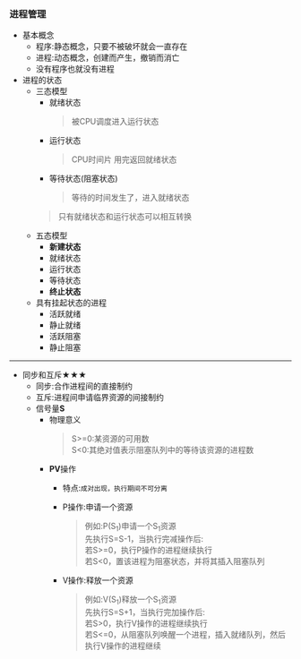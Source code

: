 ### 进程管理
  + 基本概念
    + 程序:静态概念，只要不被破坏就会一直存在
    + 进程:动态概念，创建而产生，撤销而消亡
    + 没有程序也就没有进程
  + 进程的状态
    + 三态模型
      + 就绪状态
        > 被CPU调度进入运行状态
      + 运行状态
        > CPU时间片 用完返回就绪状态
      + 等待状态(阻塞状态)
        > 等待的时间发生了，进入就绪状态
      > 只有就绪状态和运行状态可以相互转换
    + 五态模型
      + **新建状态**
      + 就绪状态
      + 运行状态
      + 等待状态
      + **终止状态**
    + 具有挂起状态的进程
      + 活跃就绪
      + 静止就绪
      + 活跃阻塞
      + 静止阻塞
  ---
  + 同步和互斥★★★
    + 同步:合作进程间的直接制约
    + 互斥:进程间申请临界资源的间接制约
    + 信号量**S**
      + 物理意义
        > S>=0:某资源的可用数<br>
          S<0:其绝对值表示阻塞队列中的等待该资源的进程数
      + **PV**操作
        + 特点:`成对出现，执行期间不可分离`
        + P操作:申请一个资源
          > 例如:P(S<sub>1</sub>)申请一个S<sub>1</sub>资源<br>
            先执行S=S-1，当执行完减操作后:<br>
            > 若S>=0，执行P操作的进程继续执行<br>
            > 若S<0，置该进程为阻塞状态，并将其插入阻塞队列
            
        + V操作:释放一个资源
          > 例如:V(S<sub>1</sub>)释放一个S<sub>1</sub>资源<br>
            先执行S=S+1，当执行完加操作后:<br>
            > 若S>0，执行V操作的进程继续执行<br>
            > 若S<=0，从阻塞队列唤醒一个进程，插入就绪队列，然后执行V操作的进程继续
      
